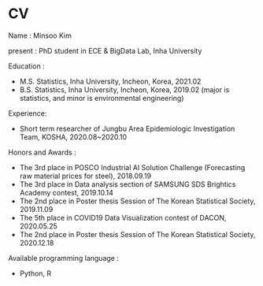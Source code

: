 # CV

Name : Minsoo Kim

present : PhD student in ECE & BigData Lab, Inha University

Education :

  - M.S. Statistics, Inha University, Incheon, Korea, 2021.02
  - B.S. Statistics, Inha University, Incheon, Korea, 2019.02
  (major is statistics, and minor is environmental engineering)


Experience:
  - Short term researcher of Jungbu Area Epidemiologic Investigation Team, KOSHA, 2020.08~2020.10

Honors and Awards :
  - The 3rd place in POSCO Industrial AI Solution Challenge (Forecasting raw material prices for steel), 2018.09.19
  - The 3rd place in Data analysis section of SAMSUNG SDS Brightics Academy contest, 2019.10.14
  - The 2nd place in Poster thesis Session of The Korean Statistical Society, 2019.11.09
  - The 5th place in COVID19 Data Visualization contest of DACON, 2020.05.25
  - The 2nd place in Poster thesis Session of The Korean Statistical Society, 2020.12.18
 
Available programming language :
  - Python, R
